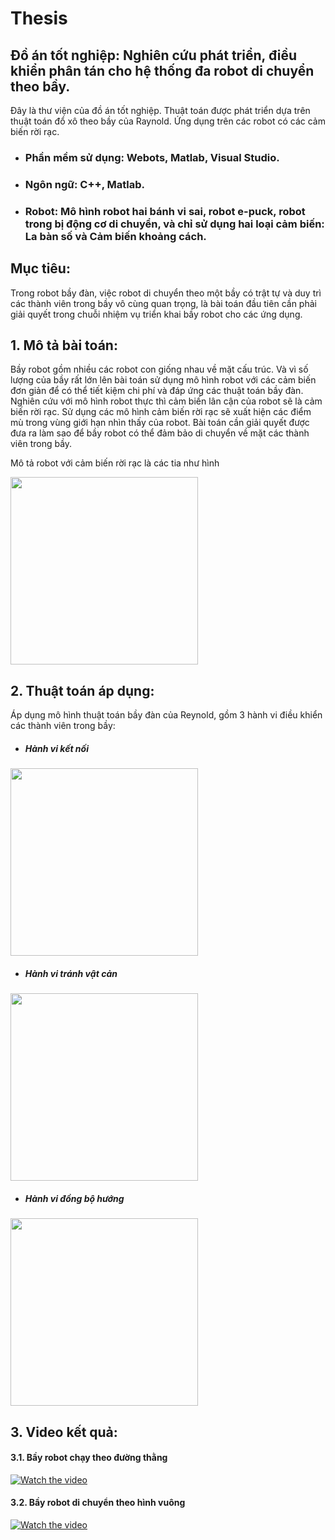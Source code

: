 # Thesis
## Đồ án tốt nghiệp: Nghiên cứu phát triển, điều khiển phân tán cho hệ thống đa robot di chuyển theo bầy.

Đây là thư viện của đồ án tốt nghiệp. Thuật toán được phát triển dựa trên thuật toán đổ xô theo bầy của Raynold. Ứng dụng trên các robot có các cảm biến
rời rạc.

- ### Phần mềm sử dụng: Webots, Matlab, Visual Studio.
- ### Ngôn ngữ: C++, Matlab.
- ### Robot: Mô hình robot hai bánh vi sai, robot e-puck, robot trong bị động cơ di chuyển, và chỉ sử dụng hai loại cảm biến: La bàn số và Cảm biến khoảng cách.
## Mục tiêu: 
Trong robot bầy đàn, việc robot di chuyển theo một bầy có trật tự và duy trì các thành viên trong bầy vô cùng quan trọng, là bài toán đầu tiên cần phải giải quyết trong chuỗi nhiệm vụ triển khai bầy robot cho các ứng dụng.

## 1. Mô tả bài toán:
Bầy robot gồm nhiều các robot con giống nhau về mặt cấu trúc. Và vì số lượng của bầy rất lớn lên bài toán sử dụng mô hình robot với các cảm biến đơn giản để có thể tiết kiệm chi phí và đáp ứng các thuật toán bầy đàn. Nghiên cứu với mô hình robot thực thì cảm biến lân cận của robot sẽ là cảm biến rời rạc. Sử dụng các mô hình cảm biến rời rạc sẽ xuất hiện các điểm mù trong vùng giới hạn nhìn thấy của robot. Bài toán cần giải quyết được đưa ra làm sao để bầy robot có thể đảm bảo di chuyển về mặt các thành viên trong bầy. 

Mô tả robot với cảm biến rời rạc là các tia như hình

<img src="https://github.com/ndamtruong2k/thesisFlocking/blob/main/src/Thesis_Robot.png" width="300">

## 2. Thuật toán áp dụng:
Áp dụng mô hình thuật toán bầy đàn của Reynold, gồm 3 hành vi điều khiển các thành viên trong bầy:
- ##### Hành vi kết nối

<img src = "https://github.com/ndamtruong2k/thesisFlocking/blob/main/src/H%C3%A0nh%20vi%20k%E1%BA%BFt%20n%E1%BB%91i.png" width = "300">

- ##### Hành vi tránh vật cản

<img src = "https://github.com/ndamtruong2k/thesisFlocking/blob/main/src/H%C3%A0nh%20vi%20tr%C3%A1nh%20v%E1%BA%ADt%20c%E1%BA%A3n.png" width = "300">

- ##### Hành vi đồng bộ hướng

<img src = "https://github.com/ndamtruong2k/thesisFlocking/blob/main/src/H%C3%A0nh%20vi%20%C4%91%E1%BB%93ng%20b%E1%BB%99%20h%C6%B0%E1%BB%9Bng.png" width = "300">

## 3. Video kết quả:

#### 3.1. Bầy robot chạy theo đường thằng

[![Watch the video](https://img.youtube.com/vi/5Meb0rCZP5w/maxresdefault.jpg)](https://youtu.be/5Meb0rCZP5w)

#### 3.2. Bầy robot di chuyển theo hình vuông

[![Watch the video](https://img.youtube.com/vi/WWOYKLh3Vig/maxresdefault.jpg)](https://youtu.be/WWOYKLh3Vig)


